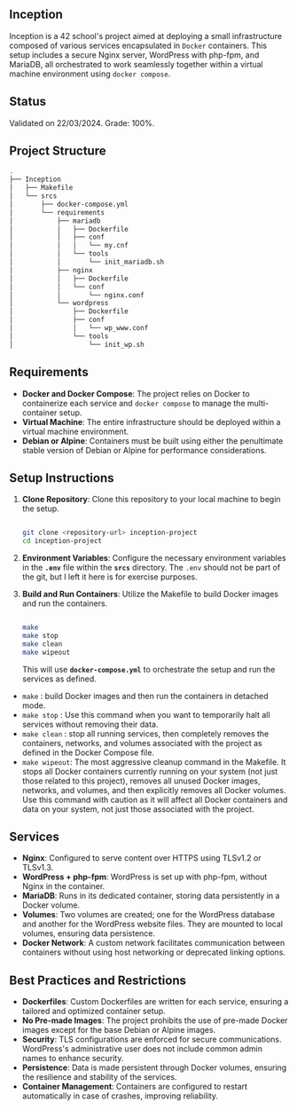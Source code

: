 ## Inception

Inception is a 42 school's project aimed at deploying a small infrastructure composed of various services encapsulated in `Docker` containers. This setup includes a secure Nginx server, WordPress with php-fpm, and MariaDB, all orchestrated to work seamlessly together within a virtual machine environment using `docker compose`. 

## Status

Validated on 22/03/2024. Grade: 100%.

## **Project Structure**

```bash
.
├── Inception
│   ├── Makefile
│   └── srcs
│       ├── docker-compose.yml
│       └── requirements
│           ├── mariadb
│           │   ├── Dockerfile
│           │   ├── conf
│           │   │   └── my.cnf
│           │   └── tools
│           │       └── init_mariadb.sh
│           ├── nginx
│           │   ├── Dockerfile
│           │   └── conf
│           │       └── nginx.conf
│           └── wordpress
│               ├── Dockerfile
│               ├── conf
│               │   └── wp_www.conf
│               └── tools
│                   └── init_wp.sh

```

## **Requirements**

- **Docker and Docker Compose**: The project relies on Docker to containerize each service and `docker compose` to manage the multi-container setup.
- **Virtual Machine**: The entire infrastructure should be deployed within a virtual machine environment.
- **Debian or Alpine**: Containers must be built using either the penultimate stable version of Debian or Alpine for performance considerations.

## **Setup Instructions**

1. **Clone Repository**: Clone this repository to your local machine to begin the setup.
    
    ```bash
    
    git clone <repository-url> inception-project
    cd inception-project
    ```
    
2. **Environment Variables**: Configure the necessary environment variables in the **`.env`** file within the **`srcs`** directory. The `.env` should not be part of the git, but I left it here is for exercise purposes.
3. **Build and Run Containers**:
Utilize the Makefile to build Docker images and run the containers.
    
    ```bash
    
    make
    make stop
    make clean 
    make wipeout 
    ```
    
    This will use **`docker-compose.yml`** to orchestrate the setup and run the services as defined.

- `make` : build Docker images and then run the containers in detached mode.
- `make stop` : Use this command when you want to temporarily halt all services without removing their data.
- `make clean` : stop all running services, then completely removes the containers, networks, and volumes associated with the project as defined in the Docker Compose file.
- `make wipeout`: The most aggressive cleanup command in the Makefile. It stops all Docker containers currently running on your system (not just those related to this project), removes all unused Docker images, networks, and volumes, and then explicitly removes all Docker volumes. Use this command with caution as it will affect all Docker containers and data on your system, not just those associated with the project.
    

## **Services**

- **Nginx**: Configured to serve content over HTTPS using TLSv1.2 or TLSv1.3.
- **WordPress + php-fpm**: WordPress is set up with php-fpm, without Nginx in the container.
- **MariaDB**: Runs in its dedicated container, storing data persistently in a Docker volume.
- **Volumes**: Two volumes are created; one for the WordPress database and another for the WordPress website files. They are mounted to local volumes, ensuring data persistence.
- **Docker Network**: A custom network facilitates communication between containers without using host networking or deprecated linking options.

## **Best Practices and Restrictions**

- **Dockerfiles**: Custom Dockerfiles are written for each service, ensuring a tailored and optimized container setup.
- **No Pre-made Images**: The project prohibits the use of pre-made Docker images except for the base Debian or Alpine images.
- **Security**: TLS configurations are enforced for secure communications. WordPress's administrative user does not include common admin names to enhance security.
- **Persistence**: Data is made persistent through Docker volumes, ensuring the resilience and stability of the services.
- **Container Management**: Containers are configured to restart automatically in case of crashes, improving reliability.
